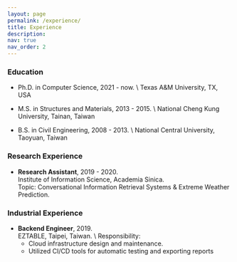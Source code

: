 ```yaml
---
layout: page
permalink: /experience/
title: Experience
description: 
nav: true
nav_order: 2
---
```


### Education

* Ph.D. in Computer Science, 2021 - now. \\
Texas A&M University, TX, USA

* M.S. in Structures and Materials, 2013 - 2015. \\
National Cheng Kung University, Tainan, Taiwan

* B.S. in Civil Engineering, 2008 - 2013. \\
National Central University, Taoyuan, Taiwan

### Research Experience

* **Research Assistant**, 2019 - 2020.  
Institute of Information Science, Academia Sinica.  
Topic: Conversational Information Retrieval Systems & Extreme Weather Prediction.

### Industrial Experience

* **Backend Engineer**, 2019.  
EZTABLE, Taipei, Taiwan. \\
Responsibility: 
    - Cloud infrastructure design and maintenance.
    - Utilized CI/CD tools for automatic testing and exporting reports
